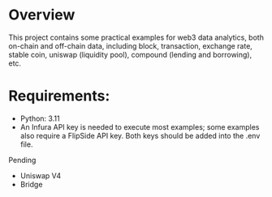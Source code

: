 
# Overview
This project contains some practical examples for web3 data analytics, both on-chain and off-chain data, including block, transaction, exchange rate, stable coin, uniswap (liquidity pool), compound (lending and borrowing), etc.


# Requirements:
- Python: 3.11
- An Infura API key is needed to execute most examples; some examples also require a FlipSide API key. Both keys should be added into the .env file.


Pending
- Uniswap V4
- Bridge

